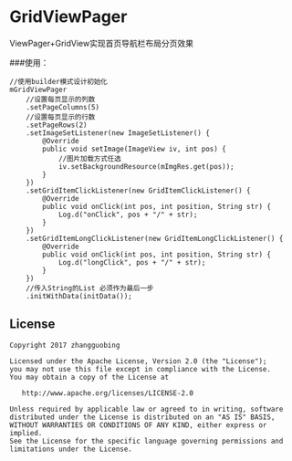 # GridViewPager
ViewPager+GridView实现首页导航栏布局分页效果

###使用：
```
//使用builder模式设计初始化
mGridViewPager
    //设置每页显示的列数
    .setPageColumns(5)
    //设置每页显示的行数
    .setPageRows(2)
    .setImageSetListener(new ImageSetListener() {
        @Override
        public void setImage(ImageView iv, int pos) {
            //图片加载方式任选
            iv.setBackgroundResource(mImgRes.get(pos));
        }
    })
    .setGridItemClickListener(new GridItemClickListener() {
        @Override
        public void onClick(int pos, int position, String str) {
            Log.d("onClick", pos + "/" + str);
        }
    })
    .setGridItemLongClickListener(new GridItemLongClickListener() {
        @Override
        public void onClick(int pos, int position, String str) {
            Log.d("longClick", pos + "/" + str);
        }
    })
    //传入String的List 必须作为最后一步
    .initWithData(initData());
```


## License

    Copyright 2017 zhangguobing

    Licensed under the Apache License, Version 2.0 (the "License");
    you may not use this file except in compliance with the License.
    You may obtain a copy of the License at

       http://www.apache.org/licenses/LICENSE-2.0

    Unless required by applicable law or agreed to in writing, software
    distributed under the License is distributed on an "AS IS" BASIS,
    WITHOUT WARRANTIES OR CONDITIONS OF ANY KIND, either express or implied.
    See the License for the specific language governing permissions and
    limitations under the License.